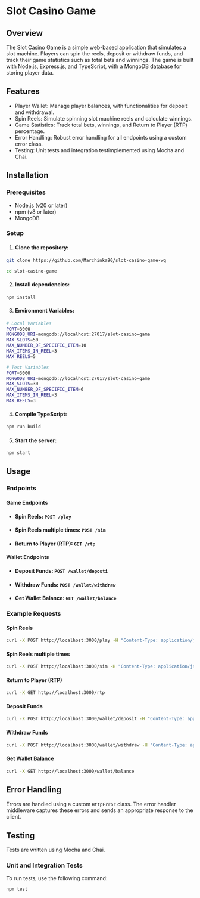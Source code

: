 # Slot Casino Game

## Overview
The Slot Casino Game is a simple web-based application that simulates a slot machine. Players can spin the reels, deposit or withdraw funds, and track their game statistics such as total bets and winnings. The game is built with Node.js, Express.js, and TypeScript, with a MongoDB database for storing player data.

## Features
- Player Wallet: Manage player balances, with functionalities for deposit and withdrawal.
- Spin Reels: Simulate spinning slot machine reels and calculate winnings.
- Game Statistics: Track total bets, winnings, and Return to Player (RTP) percentage.
- Error Handling: Robust error handling for all endpoints using a custom error class.
- Testing: Unit tests and integration testimplemented using Mocha and Chai.

## Installation

### Prerequisites
- Node.js (v20 or later)
- npm (v8 or later)
- MongoDB

### Setup

1. #### Clone the repository: 

```bash
git clone https://github.com/Marchinka90/slot-casino-game-wg

cd slot-casino-game
```
2. #### Install dependencies: 

```bash
npm install
```

3. #### Environment Variables: 
```bash
# Local Variables
PORT=3000
MONGODB_URI=mongodb://localhost:27017/slot-casino-game
MAX_SLOTS=50
MAX_NUMBER_OF_SPECIFIC_ITEM=10
MAX_ITEMS_IN_REEL=3
MAX_REELS=5

# Test Variables
PORT=3000
MONGODB_URI=mongodb://localhost:27017/slot-casino-game
MAX_SLOTS=30
MAX_NUMBER_OF_SPECIFIC_ITEM=6
MAX_ITEMS_IN_REEL=3
MAX_REELS=3
```

4. #### Compile TypeScript:

```bash
npm run build
```

5. #### Start the server:
```bash
npm start
```

## Usage

### Endpoints

#### Game Endpoints
- #### Spin Reels: `POST /play`
- #### Spin Reels multiple times: `POST /sim`
- #### Return to Player (RTP): `GET /rtp`

#### Wallet Endpoints
- #### Deposit Funds: `POST /wallet/deposti`
- #### Withdraw Funds: `POST /wallet/withdraw`
- #### Get Wallet Balance: `GET /wallet/balance`

### Example Requests
#### Spin Reels
```bash
curl -X POST http://localhost:3000/play -H "Content-Type: application/json" -d '{"bet": 100}'
```

#### Spin Reels multiple times
```bash
curl -X POST http://localhost:3000/sim -H "Content-Type: application/json" -d '{"bet": 100, "count": 3 }'
```

#### Return to Player (RTP)
```bash
curl -X GET http://localhost:3000/rtp
```

#### Deposit Funds
```bash
curl -X POST http://localhost:3000/wallet/deposit -H "Content-Type: application/json" -d '{"deposit": 100}'
```

#### Withdraw Funds
```bash
curl -X POST http://localhost:3000/wallet/withdraw -H "Content-Type: application/json" -d '{"withdraw": 100 }'
```

#### Get Wallet Balance
```bash
curl -X GET http://localhost:3000/wallet/balance
```

## Error Handling
Errors are handled using a custom `HttpError` class. The error handler middleware captures these errors and sends an appropriate response to the client.

## Testing
Tests are written using Mocha and Chai.

### Unit and Integration Tests
To run tests, use the following command:
```bash
npm test
```
